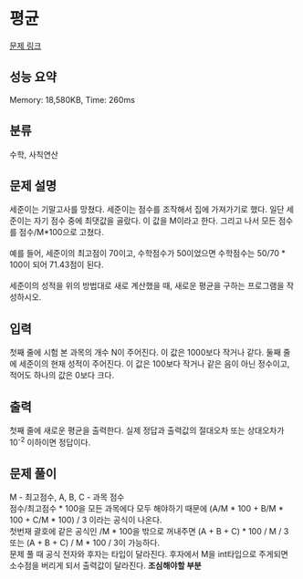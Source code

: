 # 평균

[문제 링크](https://www.acmicpc.net/problem/1546)

## 성능 요약
Memory: 18,580KB, Time: 260ms

## 분류
수학, 사칙연산

## 문제 설명
세준이는 기말고사를 망쳤다. 세준이는 점수를 조작해서 집에 가져가기로 했다. 일단 세준이는 자기 점수 중에 최댓값을 골랐다. 이 값을 M이라고 한다. 그리고 나서 모든 점수를 점수/M*100으로 고쳤다.<br><br>
예를 들어, 세준이의 최고점이 70이고, 수학점수가 50이었으면 수학점수는 50/70 * 100이 되어 71.43점이 된다.<br><br>
세준이의 성적을 위의 방법대로 새로 계산했을 때, 새로운 평균을 구하는 프로그램을 작성하시오.

## 입력
첫째 줄에 시험 본 과목의 개수 N이 주어진다. 이 값은 1000보다 작거나 같다. 둘째 줄에 세준이의 현재 성적이 주어진다. 이 값은 100보다 작거나 같은 음이 아닌 정수이고, 적어도 하나의 값은 0보다 크다.

## 출력
첫째 줄에 새로운 평균을 출력한다. 실제 정답과 출력값의 절대오차 또는 상대오차가 10<sup>-2</sup> 이하이면 정답이다.

## 문제 풀이
M - 최고점수, A, B, C - 과목 점수<br>
점수/최고점수 * 100을 모든 과목에다 모두 해야하기 때문에 (A/M * 100 + B/M * 100 + C/M * 100) / 3 이라는 공식이 나온다.<br>
첫번재 괄호에 같은 공식인 /M * 100을 밖으로 꺼내주면 (A + B + C) * 100 / M / 3 또는 (A + B + C) / M * 100 / 3이 가능하다.<br>
문제 풀 때 공식 전자와 후자는 타입이 달라진다. 후자에서 M을 int타입으로 주게되면 소수점을 버리게 되서 출력값이 달라진다. <strong>조심해야할 부분</strong>
